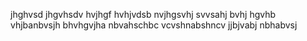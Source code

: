 jhghvsd jhgvhsdv hvjhgf
hvhjvdsb nvjhgsvhj  svvsahj
bvhj hgvhb vhjbanbvsjh bhvhgvjha
nbvahschbc  vcvshnabshncv
jjbjvabj nbhabvsj
